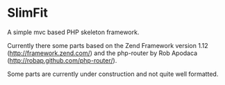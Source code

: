 SlimFit
===========

A simple mvc based PHP skeleton framework.

Currently there some parts based on the Zend Framework version 1.12 (http://framework.zend.com/) and 
the php-router by Rob Apodaca (http://robap.github.com/php-router/).

Some parts are currently under construction and not quite well formatted.
